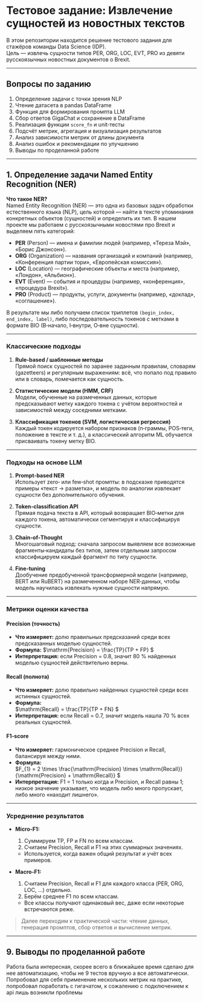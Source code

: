 # Тестовое задание: Извлечение сущностей из новостных текстов

В этом репозитории находится решение тестового задания для стажёров команды Data Science (IDP).  
Цель — извлечь сущности типов PER, ORG, LOC, EVT, PRO из девяти русскоязычных новостных документов о Brexit.

---

## Вопросы по заданию

1. Определение задачи с точки зрения NLP  
2. Чтение датасета в pandas DataFrame  
3. Функция для формирования промпта LLM  
4. Сбор ответов GigaChat и сохранение в DataFrame  
5. Реализация функции `score_fn` и unit‑тесты  
6. Подсчёт метрик, агрегация и визуализация результатов  
7. Анализ зависимости метрик от длины документа  
8. Анализ ошибок и рекомендации по улучшению  
9. Выводы по проделанной работе  

---

## 1. Определение задачи Named Entity Recognition (NER)

**Что такое NER?**  
Named Entity Recognition (NER) — это одна из базовых задач обработки естественного языка (NLP), цель которой — найти в тексте упоминания конкретных объектов (сущностей) и определить их тип. В нашем проекте мы работаем с русскоязычными новостями про Brexit и выделяем пять категорий:

- **PER** (Person) — имена и фамилии людей (например, «Тереза Мэй», «Борис Джонсон»).  
- **ORG** (Organization) — названия организаций и компаний (например, «Конференция партии тори», «Европейская комиссия»).  
- **LOC** (Location) — географические объекты и места (например, «Лондон», «Альбион»).  
- **EVT** (Event) — события и процедуры (например, «конференция», «процедура Brexit»).  
- **PRO** (Product) — продукты, услуги, документы (например, «доклад», «соглашение»).

В результате мы либо получаем список триплетов `(begin_index, end_index, label)`, либо последовательность токенов с метками в формате BIO (B‑начало, I‑внутри, O‑вне сущности).

---

### Классические подходы

1. **Rule‑based / шаблонные методы**  
   Прямой поиск сущностей по заранее заданным правилам, словарям (gazetteers) и регулярным выражениям: всё, что попало под правило или в словарь, помечается как сущность.

2. **Статистические модели (HMM, CRF)**  
   Модели, обученные на размеченных данных, которые предсказывают метку каждого токена с учётом вероятностей и зависимостей между соседними метками.

3. **Классификация токенов (SVM, логистическая регрессия)**  
   Каждый токен кодируется набором признаков (n‑граммы, POS‑теги, положение в тексте и т. д.), а классический алгоритм ML обучается присваивать токену метку BIO.

---

### Подходы на основе LLM

1. **Prompt‑based NER**  
   Использует zero‑ или few‑shot промпты: в подсказке приводятся примеры «текст → разметка», и модель по аналогии извлекает сущности без дополнительного обучения.

2. **Token‑classification API**  
   Прямая подача текста в API, который возвращает BIO‑метки для каждого токена, автоматически сегментируя и классифицируя сущности.

3. **Chain‑of‑Thought**  
   Многошаговый подход: сначала запросом выявляем все возможные фрагменты‑кандидаты без типов, затем отдельным запросом классифицируем каждый фрагмент по типу сущности.

4. **Fine‑tuning**  
   Дообучение предобученной трансформерной модели (например, BERT или RuBERT) на размеченном наборе NER‑данных, чтобы модель научилась извлекать нужные сущности напрямую.

---

### Метрики оценки качества

#### Precision (точность)

- **Что измеряет:** долю правильных предсказаний среди всех предсказанных моделью сущностей.  
- **Формула:**
$\mathrm{Precision} = \frac{TP}{TP + FP} $
- **Интерпретация:** если Precision = 0.8, значит 80 % найденных моделью сущностей действительно верны.



#### Recall (полнота)

- **Что измеряет:** долю правильно найденных сущностей среди всех истинных сущностей.  
- **Формула:**  
$\mathrm{Recall} = \frac{TP}{TP + FN} $  
- **Интерпретация:** если Recall = 0.7, значит модель нашла 70 % всех реальных сущностей.



#### F1‑score

- **Что измеряет:** гармоническое среднее Precision и Recall, балансируя между ними.  
- **Формула:**  
$F_{1} = 2 \times \frac{\mathrm{Precision} \times \mathrm{Recall}}{\mathrm{Precision} + \mathrm{Recall}} $  
- **Интерпретация:** F1 = 1 только когда и Precision, и Recall равны 1; низкое значение указывает, что модель либо много пропускает, либо много «находит лишнего».

---


### Усреднение результатов

- **Micro‑F1:**  
  1. Суммируем TP, FP и FN по всем классам.  
  2. Считаем Precision, Recall и F1 на этих суммарных значениях.  
  - Используется, когда важен общий результат и учёт всех примеров.

- **Macro‑F1:**  
  1. Считаем Precision, Recall и F1 для каждого класса (PER, ORG, LOC, …) отдельно.  
  2. Берём среднее F1 по всем классам.  
  - Все классы получают одинаковый вес, даже если некоторые встречаются реже.

> Далее переходим к практической части: чтение данных, генерация промптов, сбор ответов и вычисление метрик.

---


## 9. Выводы по проделанной работе

Работа была интересная, скорее всего в ближайшее время сделаю для нее автоматизацию, чтобы не 9 тестов вручную а все автоматически. Попробовал для себя применение нескольких метрик на практике, попробовал поработать с гигачатом, к сожалению с подключением к api лишь возникли проблемы
